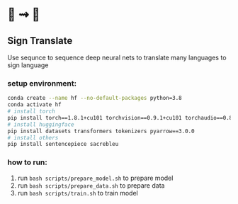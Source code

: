 #  📝 ⇝ 🧏
## Sign Translate
Use sequnce to sequence deep neural nets to translate many languages to sign language


### setup environment:
```bash
conda create --name hf --no-default-packages python=3.8
conda activate hf
# install torch
pip install torch==1.8.1+cu101 torchvision==0.9.1+cu101 torchaudio==0.8.1 -f https://download.pytorch.org/whl/torch_stable.html
# install huggingface
pip install datasets transformers tokenizers pyarrow==3.0.0 
# install others
pip install sentencepiece sacrebleu 
```

### how to run:
1. run `bash scripts/prepare_model.sh` to prepare model
1. run `bash scripts/prepare_data.sh` to prepare data
1. run `bash scripts/train.sh` to train model